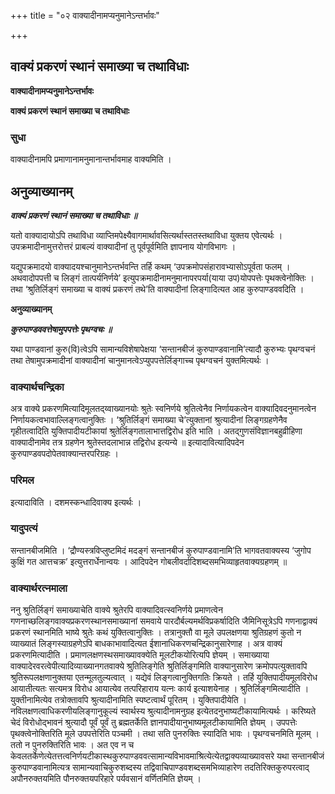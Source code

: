 +++
title = "०२ वाक्यादीनामप्यनुमानेऽन्तर्भावः"

+++


## वाक्यं प्रकरणं स्थानं समाख्या च तथाविधाः

**वाक्यादीनामप्यनुमानेऽन्तर्भावः**

**वाक्यं प्रकरणं स्थानं समाख्या च तथाविधाः**

### **सुधा**

वाक्यादीनामपि प्रमाणानामनुमानान्तर्भावमाह वाक्यमिति ।

## **अनुव्याख्यानम्**

***वाक्यं प्रकरणं स्थानं समाख्या च तथाविधाः ॥***

यतो वाक्यादायोऽपि तथाविधा व्याप्तिमपेक्ष्यैवागमार्थावसित्यर्थास्ततस्तथाविधा युक्तय एवेत्यर्थः । उपक्रमादीनामुत्तरोत्तरं प्राबल्यं वाक्यादीनां तु पूर्वपूर्वमिति ज्ञापनाय योगविभागः ।

यद्युपक्रमादयो वाक्यादयश्चानुमानेऽन्तर्भवन्ति तर्हि कथम् ‘उपक्रमोपसंहारावभ्यासोऽपूर्वता फलम् । अथवादोपपत्ती च लिङ्गं तात्पर्यनिर्णये’ इत्युपक्रमादीनामनुमानापरपर्या(याया उप)योपपत्तेः पृथक्त्वेनोक्तिः । तथा ‘श्रुतिर्लिङ्गं समाख्या च वाक्यं प्रकरणं तथे’ति वाक्यादीनां लिङ्गादित्यत आह कुरुपाण्डववदिति ।

**अनुव्याख्यानम्**

***कुरुपाण्डववत्तेषामुपपत्तेः पृथग्वचः ॥***

यथा पाण्डवानां कुरु(वि)त्वेऽपि सामान्यविशेषापेक्षया ‘सन्तानबीजं कुरुपाण्डवानामि’त्यादौ कुरुभ्यः पृथग्वचनं तथा तेषामुपक्रमादीनां वाक्यादीनां चानुमानत्वेऽप्युपपत्तेर्लिङ्गाच्च पृथग्वचनं युक्तमित्यर्थः ।

### **वाक्यार्थचन्द्रिका**

अत्र वाक्ये प्रकरणमित्यादिमूलतद्य्वाख्यानयोः श्रुतेः स्वनिर्णये श्रुतित्वेनैव निर्णायकत्वेन वाक्यादिवदनुमानत्वेन निर्णायकत्वभावाल्लिङ्गत्वानुक्तिः । ‘श्रुतिर्लिङ्गं समाख्या चे’त्युक्तानां श्रुत्यादीनां लिङ्गग्रहणेनैव गृहीतत्वादिति युक्तिपादीयटीकायां श्रुतेर्लिङ्गतालाभात्तद्विरोध इति भाति । अतद्गुणसंविज्ञानबहुव्रीहिणा वाक्यादीनामेव तत्र ग्रहणेन श्रुतेस्तदलाभान्न तद्विरोध इत्यन्ये ॥ इत्यादावित्यादिपदेन कुरुपाण्डवपदोपेतवाक्यान्तरपरिग्रहः ।

### **परिमल**

इत्यादाविति । दशमस्कन्धादिवाक्य इत्यर्थः ।

### **यादुपत्यं**

सन्तानबीजमिति । ‘द्रौण्यस्त्रविप्लुष्टमिदं मदङ्गं सन्तानबीजं कुरुपाण्डवानामि’ति भागवतवाक्यस्य ‘जुगोप कुक्षिं गत आत्तचक्र’ इत्युत्तरार्धेनान्वयः । आदिपदेन गोबलीवर्दादिशब्दसमभिव्याहृतवाक्यग्रहणम् ॥

### **वाक्यार्थरत्नमाला**

ननु श्रुतिर्लिङ्गं समाख्याचेति वाक्ये श्रुतेरपि वाक्यादिवत्स्वनिर्णये प्रमाणत्वेन गणनाच्छलिङ्गवाक्यप्रकरणस्थानसमाख्यानां समवाये पारदौर्बल्यमर्थविप्रकर्षादिति जैमिनिसूत्रेऽपि गणनाद्वाक्यं प्रकरणं स्थानमिति भाष्ये श्रुतेः कथं युक्तित्वानुक्तिः । तत्रानुक्तौ वा मूले उपलक्षणया श्रुतिग्रहणं कुतो न व्याख्यातं लिङ्गस्याग्रहणेऽपि बाधकाभावादित्यत ईशानाधिकरणचन्द्रिकानुसारेणाह । अत्र वाक्यं प्रकरणमित्यादीति । प्रमाणलक्षणस्थसमाख्यावक्येति मूलटीकयोरित्यपि ज्ञेयम् । समाख्याया वाक्यादेरवरत्वेपीत्यादिव्याख्यानगतवाक्ये श्रुतिलिङ्गेति श्रुतिर्लिङ्गमिति वाक्यानुसारेण क्रमोपपत्युक्तावपि श्रुतिरूपलक्षणानुक्तया एतन्मूलतुल्यत्वात् । यद्येवं लिङ्गत्वानुक्तिगतिः क्रियते । तर्हि युक्तिपादीयमूलविरोध आयातीत्यतः सत्यमत्र विरोध आयात्येव तत्परिहाराय यत्नः कार्य इत्याशयेनाह । श्रुतिर्लिङ्गमित्यादीति । युक्तीनामित्येव तत्रोक्तावपि श्रुत्यादीनामिति स्पष्टत्वार्थं पूरितम् । युक्तिपादीयेति । नविलक्षणत्वाधिकरणीयलिङ्गानुकूल्यं स्वार्थस्य श्रुत्यादीनामनुग्रह इत्येतदनुभाष्यटीकायामित्यर्थः । करिष्यते चेदं विरोधोद्भावनं श्रुत्यादौ पूर्वं पूर्वं तु ब्रह्मतर्केति ज्ञानपादीयानुभाष्यमूलटीकायामिति ज्ञेयम् । उपपत्तेः पृथक्त्वेनोक्तिरिति मूले उपपत्तेरिति पञ्चमी । तथा सति पुनरुक्तिः स्यादिति भावः । पृथग्वचनमिति मूलम् । ततो न पुनरुक्तिरिति भावः । अत एव न च केवलतर्केणेत्येतत्तत्वनिर्णयटीकास्थकुरुपाण्डववत्सामान्यविभावमाश्रित्येत्येतद्वाक्यव्याख्यावसरे यथा सन्तानबीजं कुरुपाण्डवानामित्यत्र सामान्यवाचिकुरुशब्दस्य तद्विवाचिपाण्डवशब्दसमभिव्याहारेण तदतिरिक्तकुरुपरत्वाद् अपौनरुक्तयमिति पौनरुक्तयपरिहारे पर्यवसानं वर्णितमिति ज्ञेयम् ।

